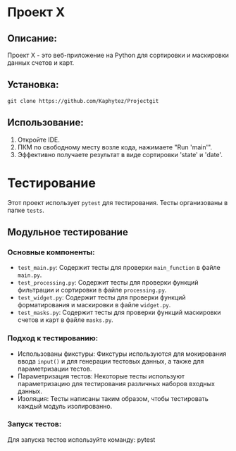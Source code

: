 # Проект X

## Описание:

Проект X - это веб-приложение на Python для сортировки и маскировки данных счетов и карт.

## Установка:
```
git clone https://github.com/Kaphytez/Projectgit
```
## Использование:

1. Откройте IDE. 
2. ПКМ по свободному месту возле кода, нажимаете "Run 'main'".
3. Эффективно получаете результат в виде сортировки 'state' и 'date'.

# Тестирование

Этот проект использует `pytest` для тестирования. Тесты организованы в папке `tests`.

## Модульное тестирование

### Основные компоненты:
* `test_main.py`: Содержит тесты для проверки `main_function` в файле `main.py`.
* `test_processing.py`: Содержит тесты для проверки функций фильтрации и сортировки в файле `processing.py`.
* `test_widget.py`: Содержит тесты для проверки функций форматирования и маскировки в файле `widget.py`.
* `test_masks.py`: Содержит тесты для проверки функций маскировки счетов и карт в файле `masks.py`.

### Подход к тестированию:
*   Использованы фикстуры: Фикстуры используются для мокирования ввода `input()` и для генерации тестовых данных, а также для параметризации тестов.
*   Параметризация тестов: Некоторые тесты используют параметризацию для тестирования различных наборов входных данных.
*   Изоляция: Тесты написаны таким образом, чтобы тестировать каждый модуль изолированно.

### Запуск тестов:
Для запуска тестов используйте команду:
pytest

